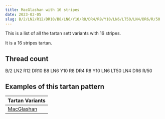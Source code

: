 ```yaml
---
title: MacGlashan with 16 stripes
date: 2023-02-05
slug: B/2/LN2/R12/DR10/B8/LN6/Y10/R8/DR4/R8/Y10/LN6/LT50/LN4/DR6/R/50
---
```

This is a list of all the tartan sett variants with 16 stripes.

It is a 16 stripes tartan.


## Thread count
B/2 LN2 R12 DR10 B8 LN6 Y10 R8 DR4 R8 Y10 LN6 LT50 LN4 DR6 R/50

## Examples of this tartan pattern

| Tartan Variants |
|---------------|
| [MacGlashan](/variants/b/2/ln2/r12/dr10/b8/ln6/y10/r8/dr4/r8/y10/ln6/lt50/ln4/dr6/r/50-b304080-dr401000-lne0e0e0-lt906030-rc00000-yf0c000)||
